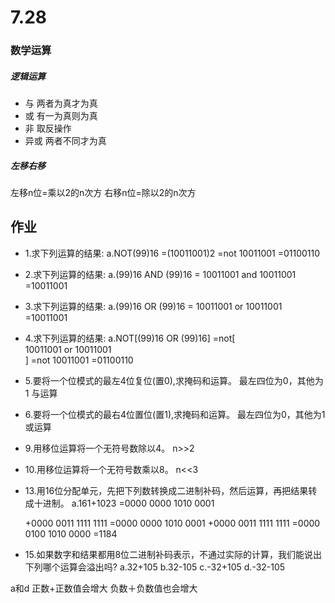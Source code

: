 # 7.28
### 数学运算
##### 逻辑运算
* 与 两者为真才为真
* 或 有一为真则为真
* 非  取反操作
* 异或 两者不同才为真

##### 左移右移
左移n位=乘以2的n次方
右移n位=除以2的n次方

## 作业
* 1.求下列运算的结果:
a.NOT(99)16 =(10011001)2
=not    10011001
=01100110

* 2.求下列运算的结果:
a.(99)16 AND (99)16 
=   10011001
and 10011001
=10011001

* 3.求下列运算的结果:
a.(99)16 OR (99)16 
=   10011001
or  10011001
=10011001

* 4.求下列运算的结果:
a.NOT[(99)16 OR (99)16]
=not[   
             10011001
     or  10011001    
]
=not 10011001
=01100110

* 5.要将一个位模式的最左4位复位(置0),求掩码和运算。
最左四位为0，其他为1
与运算

* 6.要将一个位模式的最右4位置位(置1),求掩码和运算。
最左四位为0，其他为1
或运算

* 9.用移位运算将一个无符号数除以4。
n>>2

* 10.用移位运算将一个无符号数乘以8。
n<<3

* 13.用16位分配单元，先把下列数转换成二进制补码，然后运算，再把结果转成十进制。
  a.161+1023
  =0000 0000 1010 0001

  +0000 0011 1111 1111
  =0000 0000 1010 0001
  +0000 0011 1111 1111
  =0000 0100 1010 0000
  =1184

* 15.如果数字和结果都用8位二进制补码表示，不通过实际的计算，我们能说出下列哪个运算会溢出吗?
a.32+105 b.32-105 c.-32+105 d.-32-105

a和d  正数+正数值会增大   负数＋负数值也会增大
